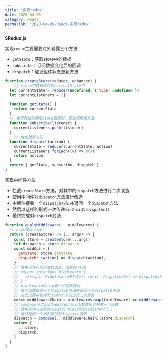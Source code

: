 ```yaml
---
title: "实现redux"
date: 2020-04-05
category: React
permalink: "2020-04-05-React-实现redux"
---
```

**SRedux.js**

实现`redux`主要需要对外暴露三个方法

- `getState`：获取store中的数据
- `subscribe`：订阅数据变化后的回调
- `dispatch`：触发组件状态更新方法

```js
function createStore(reducer, enhancer) {
    // store中数据保存在currentState中
  let currentState = reducer(undefined, { type: undefined })
  let currentListeners = []

  function getState() {
    return currentState
  }
  // 每当有组件使用store数据时，都会调用该方法
  function subscribe(listener) {
    currentListeners.push(listener)
  }
    // 触发更新方法
  function dispatch(action) {
    currentState = reducer(currentState, action)
    currentListeners.forEach((v) => v())
    return action
  }
  return { getState, subscribe, dispatch }
}
```

实现中间件方法

- 拦截`createStore`方法，对其中的`dispatch`方法进行二次改造
- 使用中间件对`dispatch`方法进行改造
- 中间件接收一个`dispatch`方法并返回一个`dispatch`方法
- 然后以这样的形式一次传递`mid2(mid1(dispathc))`
- 最终完成对`dispatch`封装

```js
function applyMiddleware(...middlewares) {
  // args是reducer
  return (createStore) => (...args) => {
    const store = createStore(...args)
    let dispatch = store.dispatch
    const midApi = {
      getState: store.getState,
      dispatch: (action) => dispatch(action),
    }
    // 使中间件可以获取状态值、派发action
    // export interface Middleware {
    //   <S>(api: MiddlewareAPI<S>): (next: Dispatch<S>) => Dispatch<S>;
    // }
    // middlewareChain是一个函数数组
    // 每个函数接收一个dispatch方法并返回一个dispatch方法
    // 在此过程中会对dispatch方法进行二次封装
    const middlewareChain = middlewares.map((middleware) => middleware(midApi))
    // compose可以middlewareChain函数数组合并成一个函数
    // 使中间件以这样的方式执行 mid2(mid1(dispathc))
    // 最终返回一个被封装过的dispatch函数
    dispatch = compose(...middlewareChain)(store.dispatch)
    return {
      ...store,
      dispatch,
    }
  }
}
```